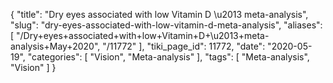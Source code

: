 {
    "title": "Dry eyes associated with low Vitamin D \u2013 meta-analysis",
    "slug": "dry-eyes-associated-with-low-vitamin-d-meta-analysis",
    "aliases": [
        "/Dry+eyes+associated+with+low+Vitamin+D+\u2013+meta-analysis+May+2020",
        "/11772"
    ],
    "tiki_page_id": 11772,
    "date": "2020-05-19",
    "categories": [
        "Vision",
        "Meta-analysis"
    ],
    "tags": [
        "Meta-analysis",
        "Vision"
    ]
}